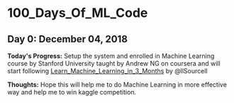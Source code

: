 # 100_Days_Of_ML_Code
## Day 0: December 04, 2018

**Today's Progress:** Setup the system and enrolled in Machine Learning course by Stanford University taught by Andrew NG on coursera and will start following [Learn_Machine_Learning_in_3_Months](https://github.com/llSourcell/Learn_Machine_Learning_in_3_Months) by @llSourcell

**Thoughts:** Hope this will help me to do Machine Learning in more effective way and help me to win kaggle competition.
